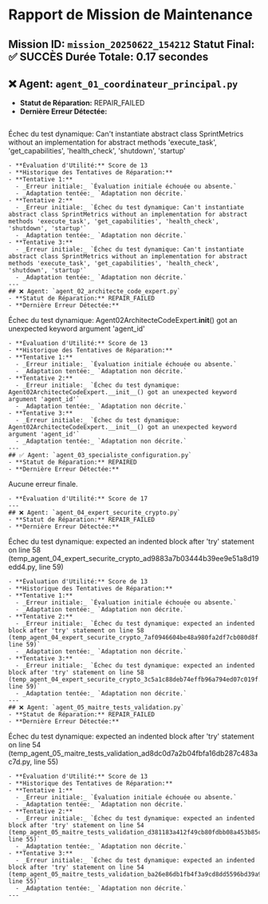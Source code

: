 # Rapport de Mission de Maintenance
**Mission ID:** `mission_20250622_154212`
**Statut Final:** ✅ SUCCÈS
**Durée Totale:** 0.17 secondes
---
## ❌ Agent: `agent_01_coordinateur_principal.py`
- **Statut de Réparation:** REPAIR_FAILED
- **Dernière Erreur Détectée:**
  ```
Échec du test dynamique: Can't instantiate abstract class SprintMetrics without an implementation for abstract methods 'execute_task', 'get_capabilities', 'health_check', 'shutdown', 'startup'
  ```
- **Évaluation d'Utilité:** Score de 13
- **Historique des Tentatives de Réparation:**
  - **Tentative 1:**
    - _Erreur initiale:_ `Évaluation initiale échouée ou absente.`
    - _Adaptation tentée:_ `Adaptation non décrite.`
  - **Tentative 2:**
    - _Erreur initiale:_ `Échec du test dynamique: Can't instantiate abstract class SprintMetrics without an implementation for abstract methods 'execute_task', 'get_capabilities', 'health_check', 'shutdown', 'startup'`
    - _Adaptation tentée:_ `Adaptation non décrite.`
  - **Tentative 3:**
    - _Erreur initiale:_ `Échec du test dynamique: Can't instantiate abstract class SprintMetrics without an implementation for abstract methods 'execute_task', 'get_capabilities', 'health_check', 'shutdown', 'startup'`
    - _Adaptation tentée:_ `Adaptation non décrite.`
---
## ❌ Agent: `agent_02_architecte_code_expert.py`
- **Statut de Réparation:** REPAIR_FAILED
- **Dernière Erreur Détectée:**
  ```
Échec du test dynamique: Agent02ArchitecteCodeExpert.__init__() got an unexpected keyword argument 'agent_id'
  ```
- **Évaluation d'Utilité:** Score de 13
- **Historique des Tentatives de Réparation:**
  - **Tentative 1:**
    - _Erreur initiale:_ `Évaluation initiale échouée ou absente.`
    - _Adaptation tentée:_ `Adaptation non décrite.`
  - **Tentative 2:**
    - _Erreur initiale:_ `Échec du test dynamique: Agent02ArchitecteCodeExpert.__init__() got an unexpected keyword argument 'agent_id'`
    - _Adaptation tentée:_ `Adaptation non décrite.`
  - **Tentative 3:**
    - _Erreur initiale:_ `Échec du test dynamique: Agent02ArchitecteCodeExpert.__init__() got an unexpected keyword argument 'agent_id'`
    - _Adaptation tentée:_ `Adaptation non décrite.`
---
## ✅ Agent: `agent_03_specialiste_configuration.py`
- **Statut de Réparation:** REPAIRED
- **Dernière Erreur Détectée:**
  ```
Aucune erreur finale.
  ```
- **Évaluation d'Utilité:** Score de 17
---
## ❌ Agent: `agent_04_expert_securite_crypto.py`
- **Statut de Réparation:** REPAIR_FAILED
- **Dernière Erreur Détectée:**
  ```
Échec du test dynamique: expected an indented block after 'try' statement on line 58 (temp_agent_04_expert_securite_crypto_ad9883a7b03444b39ee9e51a8d19edd4.py, line 59)
  ```
- **Évaluation d'Utilité:** Score de 13
- **Historique des Tentatives de Réparation:**
  - **Tentative 1:**
    - _Erreur initiale:_ `Évaluation initiale échouée ou absente.`
    - _Adaptation tentée:_ `Adaptation non décrite.`
  - **Tentative 2:**
    - _Erreur initiale:_ `Échec du test dynamique: expected an indented block after 'try' statement on line 58 (temp_agent_04_expert_securite_crypto_7af0946604be48a980fa2df7cb080d8f.py, line 59)`
    - _Adaptation tentée:_ `Adaptation non décrite.`
  - **Tentative 3:**
    - _Erreur initiale:_ `Échec du test dynamique: expected an indented block after 'try' statement on line 58 (temp_agent_04_expert_securite_crypto_3c5a1c88deb74effb96a794ed07c019f.py, line 59)`
    - _Adaptation tentée:_ `Adaptation non décrite.`
---
## ❌ Agent: `agent_05_maitre_tests_validation.py`
- **Statut de Réparation:** REPAIR_FAILED
- **Dernière Erreur Détectée:**
  ```
Échec du test dynamique: expected an indented block after 'try' statement on line 54 (temp_agent_05_maitre_tests_validation_ad8dc0d7a2b04fbfa16db287c483ac7d.py, line 55)
  ```
- **Évaluation d'Utilité:** Score de 13
- **Historique des Tentatives de Réparation:**
  - **Tentative 1:**
    - _Erreur initiale:_ `Évaluation initiale échouée ou absente.`
    - _Adaptation tentée:_ `Adaptation non décrite.`
  - **Tentative 2:**
    - _Erreur initiale:_ `Échec du test dynamique: expected an indented block after 'try' statement on line 54 (temp_agent_05_maitre_tests_validation_d381183a412f49cb80fdbb08a453b85c.py, line 55)`
    - _Adaptation tentée:_ `Adaptation non décrite.`
  - **Tentative 3:**
    - _Erreur initiale:_ `Échec du test dynamique: expected an indented block after 'try' statement on line 54 (temp_agent_05_maitre_tests_validation_ba26e86db1fb4f3a9cd8dd5596bd39a9.py, line 55)`
    - _Adaptation tentée:_ `Adaptation non décrite.`
---